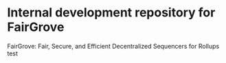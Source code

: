 # Internal development repository for FairGrove 
FairGrove: Fair, Secure, and Efficient Decentralized Sequencers for Rollups
test